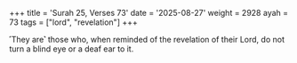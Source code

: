 +++
title = 'Surah 25, Verses 73'
date = '2025-08-27'
weight = 2928
ayah = 73
tags = ["lord", "revelation"]
+++

˹They are˺ those who, when reminded of the revelation of their Lord, do not turn a blind eye or a deaf ear to it.